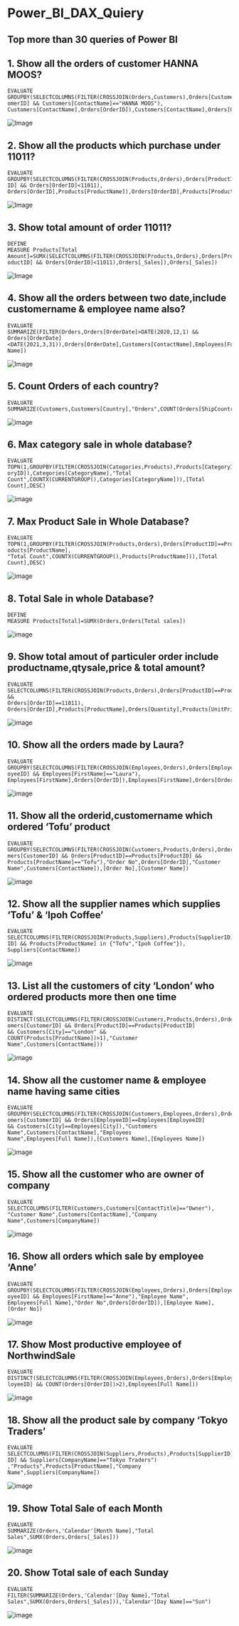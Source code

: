 # Power_BI_DAX_Quiery
## Top more than 30 queries of Power BI

## 1. Show all the orders of customer HANNA MOOS?
``` DAX
EVALUATE
GROUPBY(SELECTCOLUMNS(FILTER(CROSSJOIN(Orders,Customers),Orders[CustomerID]==Customers[Cust
omerID] && Customers[ContactName]=="HANNA MOOS"),
Customers[ContactName],Orders[OrderID]),Customers[ContactName],Orders[OrderID])
```
![Image](https://github.com/user-attachments/assets/6ec02637-c42b-4d8c-a6e2-662790de0d37)
## 2. Show all the products which purchase under 11011?
``` DAX
EVALUATE
GROUPBY(SELECTCOLUMNS(FILTER(CROSSJOIN(Products,Orders),Orders[ProductID]==Products[Product
ID] && Orders[OrderID]<11011),
Orders[OrderID],Products[ProductName]),Orders[OrderID],Products[ProductName])
```
![Image](https://github.com/user-attachments/assets/ab39576b-6889-46db-a7cf-2f00cfab7282)
## 3. Show total amount of order 11011?
``` DAX
DEFINE
MEASURE Products[Total 
Amount]=SUMX(SELECTCOLUMNS(FILTER(CROSSJOIN(Products,Orders),Orders[ProductID]==Products[Pr
oductID] && Orders[OrderID]<11011),Orders[_Sales]),Orders[_Sales])
```
![Image](https://github.com/user-attachments/assets/04899996-a132-4217-aa73-18c51a14b233)
## 4. Show all the orders between two date,include customername & employee name also?
``` DAX
EVALUATE
SUMMARIZE(FILTER(Orders,Orders[OrderDate]>DATE(2020,12,1) && 
Orders[OrderDate]<DATE(2021,3,31)),Orders[OrderDate],Customers[ContactName],Employees[Full 
Name])
```
![Image](https://github.com/user-attachments/assets/1b897622-2a49-4330-bb9e-5a013067d6be)
## 5. Count Orders of each country?
``` DAX
EVALUATE
SUMMARIZE(Customers,Customers[Country],"Orders",COUNT(Orders[ShipCountry]))
```
![image](https://github.com/user-attachments/assets/6226d698-64b5-42d0-ae0f-d5d7ebe48d63)
## 6. Max category sale in whole database?
``` DAX
EVALUATE
TOPN(1,GROUPBY(FILTER(CROSSJOIN(Categories,Products),Products[CategoryID]==Categories[Categ
oryID]),Categories[CategoryName],"Total 
Count",COUNTX(CURRENTGROUP(),Categories[CategoryName])),[Total Count],DESC)
```
![image](https://github.com/user-attachments/assets/dc3a15a3-f1fd-4746-9e8d-640a58776044)

## 7. Max Product Sale in Whole Database?
``` DAX
EVALUATE
TOPN(1,GROUPBY(FILTER(CROSSJOIN(Products,Orders),Orders[ProductID]==Products[ProductID]),Pr
oducts[ProductName],
"Total Count",COUNTX(CURRENTGROUP(),Products[ProductName])),[Total Count],DESC)
```
![image](https://github.com/user-attachments/assets/275e40cd-8b96-4342-a4a5-e44e2e5c6440)

## 8. Total Sale in whole Database?
``` DAX
DEFINE
MEASURE Products[Total]=SUMX(Orders,Orders[Total sales])
```
![image](https://github.com/user-attachments/assets/b74bd46e-3e2a-4ed1-b576-0ed50e8322bc)

## 9. Show total amout of particuler order include productname,qtysale,price & total amount?
``` DAX
EVALUATE
SELECTCOLUMNS(FILTER(CROSSJOIN(Products,Orders),Orders[ProductID]==Products[ProductID] && 
Orders[OrderID]==11011),
Orders[OrderID],Products[ProductName],Orders[Quantity],Products[UnitPrice],Orders[_Sales])
```
![image](https://github.com/user-attachments/assets/ef84eb06-34da-4dc1-8cb4-57bf80983ed0)

## 10. Show all the orders made by Laura?
``` DAX
EVALUATE
GROUPBY(SELECTCOLUMNS(FILTER(CROSSJOIN(Employees,Orders),Orders[EmployeeID]==Employees[Empl
oyeeID] && Employees[FirstName]=="Laura"),
Employees[FirstName],Orders[OrderID]),Employees[FirstName],Orders[OrderID])
```
![image](https://github.com/user-attachments/assets/47c2af2a-a2b8-4823-92d9-0dd1257f5d9a)

## 11. Show all the orderid,customername which ordered ‘Tofu’ product
``` DAX
EVALUATE
GROUPBY(SELECTCOLUMNS(FILTER(CROSSJOIN(Customers,Products,Orders),Orders[CustomerID]==Custo
mers[CustomerID] && Orders[ProductID]==Products[ProductID] && 
Products[ProductName]=="Tofu"),"Order No",Orders[OrderID],"Customer 
Name",Customers[ContactName]),[Order No],[Customer Name])
```
![image](https://github.com/user-attachments/assets/4b95e493-4491-4369-9808-e92bcd25174d)

## 12. Show all the supplier names which supplies ‘Tofu’ & ‘Ipoh Coffee’
``` DAX
EVALUATE
SELECTCOLUMNS(FILTER(CROSSJOIN(Products,Suppliers),Products[SupplierID]==Suppliers[Supplier
ID] && Products[ProductName] in {"Tofu","Ipoh Coffee"}),
Suppliers[ContactName])
```
![image](https://github.com/user-attachments/assets/a4b30c06-16df-4928-9596-2f78ed092ce6)

## 13. List all the customers of city ‘London’ who ordered products more then one time
``` DAX
EVALUATE
DISTINCT(SELECTCOLUMNS(FILTER(CROSSJOIN(Customers,Products,Orders),Orders[CustomerID]==Cust
omers[CustomerID] && Orders[ProductID]==Products[ProductID]
&& Customers[City]=="London" && COUNT(Products[ProductName])>1),"Customer 
Name",Customers[ContactName]))
```
![image](https://github.com/user-attachments/assets/e565e601-cbc4-4a24-bf0d-042017539621)

## 14. Show all the customer name & employee name having same cities
``` DAX
EVALUATE
GROUPBY(SELECTCOLUMNS(FILTER(CROSSJOIN(Customers,Employees,Orders),Orders[CustomerID]==Cust
omers[CustomerID] && Orders[EmployeeID]==Employees[EmployeeID]
&& Customers[City]==Employees[City]),"Customers Name",Customers[ContactName],"Employees 
Name",Employees[Full Name]),[Customers Name],[Employees Name])
```
![image](https://github.com/user-attachments/assets/29ac6323-2fc7-47fd-820e-1e2f796b0af0)

## 15. Show all the customer who are owner of company
``` DAX
EVALUATE
SELECTCOLUMNS(FILTER(Customers,Customers[ContactTitle]=="Owner"),
"Customer Name",Customers[ContactName],"Company Name",Customers[CompanyName])
```
![image](https://github.com/user-attachments/assets/0acc5819-3b87-44b4-8942-5321261c7401)

## 16. Show all orders which sale by employee ‘Anne’
``` DAX
EVALUATE
GROUPBY(SELECTCOLUMNS(FILTER(CROSSJOIN(Employees,Orders),Orders[EmployeeID]==Employees[Empl
oyeeID] && Employees[FirstName]=="Anne"),"Employee Name",
Employees[Full Name],"Order No",Orders[OrderID]),[Employee Name],[Order No])
```
![image](https://github.com/user-attachments/assets/f8e0126f-271d-4911-9d9d-11c52bb2cc9f)

## 17. Show Most productive employee of NorthwindSale
``` DAX
EVALUATE
DISTINCT(SELECTCOLUMNS(FILTER(CROSSJOIN(Employees,Orders),Orders[EmployeeID]==Employees[Emp
loyeeID] && COUNT(Orders[OrderID])>2),Employees[Full Name]))
```
![image](https://github.com/user-attachments/assets/112f142c-bd7f-4336-b6b1-81bd47c993e7)

## 18. Show all the product sale by company ‘Tokyo Traders’
``` DAX
EVALUATE
SELECTCOLUMNS(FILTER(CROSSJOIN(Suppliers,Products),Products[SupplierID]==Suppliers[Supplier
ID] && Suppliers[CompanyName]=="Tokyo Traders")
,"Products",Products[ProductName],"Company Name",Suppliers[CompanyName])
```
![image](https://github.com/user-attachments/assets/3bff7fd1-3b04-425c-9f4b-dbbdc69e1119)

## 19. Show Total Sale of each Month
``` DAX
EVALUATE
SUMMARIZE(Orders,'Calendar'[Month Name],"Total Sales",SUMX(Orders,Orders[_Sales]))
```
![image](https://github.com/user-attachments/assets/0efe88d9-e1bb-4a57-b4b6-279be89ae208)

## 20. Show Total sale of each Sunday
``` DAX
EVALUATE
FILTER(SUMMARIZE(Orders,'Calendar'[Day Name],"Total 
Sales",SUMX(Orders,Orders[_Sales])),'Calendar'[Day Name]=="Sun")
```
![image](https://github.com/user-attachments/assets/3543ffe8-f891-439d-9222-dcacf0743591)


